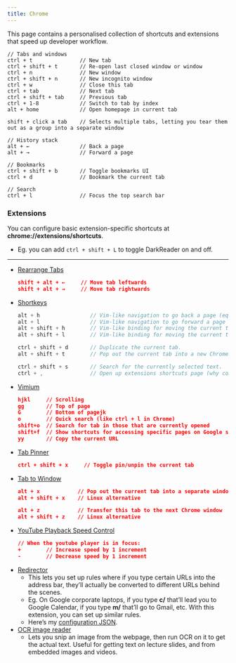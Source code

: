 ```yaml
---
title: Chrome
---
```


This page contains a personalised collection of shortcuts and extensions that speed up developer workflow.


```
// Tabs and windows
ctrl + t               // New tab
ctrl + shift + t       // Re-open last closed window or window
ctrl + n               // New window
ctrl + shift + n       // New incognito window
ctrl + w               // Close this tab
ctrl + tab             // Next tab
ctrl + shift + tab     // Previous tab
ctrl + 1-8             // Switch to tab by index 
alt + home             // Open homepage in current tab

shift + click a tab    // Selects multiple tabs, letting you tear them out as a group into a separate window

// History stack
alt + ←                // Back a page
alt + →                // Forward a page

// Bookmarks
ctrl + shift + b       // Toggle bookmarks UI
ctrl + d               // Bookmark the current tab

// Search 
ctrl + l               // Focus the top search bar
```

### Extensions
You can configure basic extension-specific shortcuts at **chrome://extensions/shortcuts**. 
- Eg. you can add `ctrl + shift + L` to toggle DarkReader on and off.
---
- [Rearrange Tabs](https://chrome.google.com/webstore/detail/rearrange-tabs/ccnnhhnmpoffieppjjkhdakcoejcpbga/related)
    ```json
    shift + alt + ←     // Move tab leftwards 
    shift + alt + →     // Move tab rightwards
    ```
- [Shortkeys](https://chrome.google.com/webstore/detail/shortkeys-custom-keyboard/logpjaacgmcbpdkdchjiaagddngobkck/related?hl=en)
    ```c
    alt + h                // Vim-like navigation to go back a page (equivalent to alt + ←).
    alt + l                // Vim-like navigation to go forward a page (equivalent to alt + →).
    alt + shift + h        // Vim-like binding for moving the current tab to the left.
    alt + shift + l        // Vim-like binding for moving the current tab to the right.
    
    ctrl + shift + d       // Duplicate the current tab.
    alt + shift + t        // Pop out the current tab into a new Chrome window.
    
    ctrl + shift + s       // Search for the currently selected text.
    ctrl + ,               // Open up extensions shortcuts page (why comma? Because ctrl + , opens the settings page in VSCode).
    ```
- [Vimium](https://chrome.google.com/webstore/detail/vimium/dbepggeogbaibhgnhhndojpepiihcmeb?hl=en)
    ```json
    hjkl     // Scrolling
    gg       // Top of page
    G        // Bottom of pagejk
    o        // Quick search (like ctrl + l in Chrome)
    shift+o  // Search for tab in those that are currently opened
    shift+f  // Show shortcuts for accessing specific pages on Google search results
    yy       // Copy the current URL
    ```
- [Tab Pinner](https://chrome.google.com/webstore/detail/tab-pinner-keyboard-short/mbcjcnomlakhkechnbhmfjhnnllpbmlh?hl=en)
    ```json
    ctrl + shift + x     // Toggle pin/unpin the current tab
    ```
- [Tab to Window](https://chrome.google.com/webstore/detail/tab-to-windowpopup-keyboa/adbkphmimfcaeonicpmamfddbbnphikh?hl=en)
    ```json
    alt + x            // Pop out the current tab into a separate window
    alt + shift + x    // Linux alternative
    
    alt + z            // Transfer this tab to the next Chrome window
    alt + shift + z    // Linux alternative
    ```
- [YouTube Playback Speed Control](https://chrome.google.com/webstore/detail/youtube-playback-speed-co/hdannnflhlmdablckfkjpleikpphncik/related?hl=en)
    ```json
    // When the youtube player is in focus:
    +        // Increase speed by 1 increment 
    -        // Decrease speed by 1 increment
    ```
- [Redirector](https://chrome.google.com/webstore/detail/redirector/ocgpenflpmgnfapjedencafcfakcekcd)
    - This lets you set up rules where if you type certain URLs into the address bar, they’ll actually be converted to different URLs behind the scenes. 
    - Eg. On Google corporate laptops, if you type **c/** that’ll lead you to Google Calendar, if you type **m/** that’ll go to Gmail, etc. With this extension, you can set up similar rules.
    - Here’s my [configuration JSON](https://gist.github.com/Tymotex/4ab485feb814642b60c590c7508bac5f).
- [OCR image reader](https://chrome.google.com/webstore/detail/ocr-image-reader/bhbhjjkcoghibhibegcmbomkbakkpdbo/related?hl=en)
    - Lets you snip an image from the webpage, then run OCR on it to get the actual text. Useful for getting text on lecture slides, and from embedded images and videos.



